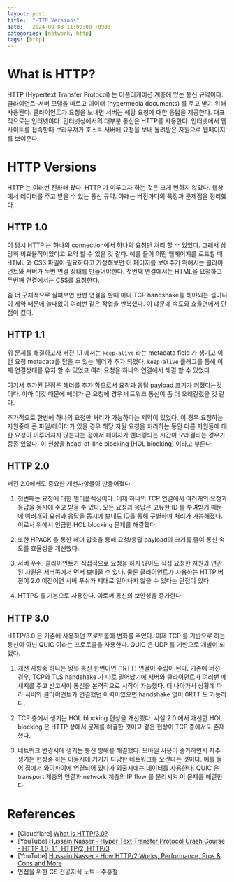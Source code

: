 ```yaml
---
layout: post
title:  "HTTP Versions"
date:   2024-09-03 11:00:00 +0900
categories: [network, http]
tags: [http]
---
```

# What is HTTP?
HTTP (Hypertext Transfer Protocol) 는 어플리케이션 계층에 있는 통신 규약이다. 클라이언트-서버 모델을 따르고 데이터 (hypermedia documents) 를 주고 받기 위해 사용된다. 클라이언트가 요청을 보내면 서버는 해당 요청에 대한 응답을 제공한다. 대표적으로는 인터넷이다. 인터넷상에서의 대부분 통신은 HTTP를 사용한다. 인터넷에서 웹사이트를 접속할때 브라우져가 호스트 서버에 요청을 보내 돌려받은 자원으로 웹페이지를 보여준다.

# HTTP Versions
HTTP 는 여러번 진화해 왔다. HTTP 가 이루고자 하는 것은 크게 변하지 않았다. 웹상에서 데이터를 주고 받을 수 있는 통신 규약. 아래는 버전마다의 특징과 문제점을 정리했다.

## HTTP 1.0
이 당시 HTTP 는 하나의 connection에서 하나의 요청만 처리 할 수 있었다. 그래서 상당히 비효율적이었다고 요약 할 수 있을 것 같다. 예를 들어 어떤 웹페이지를 로드할 때 HTML 과 CSS 파일이 필요하다고 가정해보면 이 페이지를 보여주기 위해서는 클라이언트와 서버가 두번 연결 상태를 만들어야한다. 첫번째 연결에서는 HTML을 요청하고 두번째 연결에서는 CSS를 요청한다.

좀 더 구체적으로 살펴보면 한번 연결을 할때 마다 TCP handshake를 해야되는 셈이니 이 제약 때문에 쓸때없이 여러번 같은 작업을 반복했다. 이 떄문에 속도와 효율면에서 단점이 컸다.

## HTTP 1.1
위 문제를 해결하고자 버젼 1.1 에서는 `keep-alive` 라는 metadata field 가 생기고 이런 요청 metadata를 담을 수 있는 헤더가 추가 되었다. `keep-alive` 플래그를 통해 이제 연결상태를 유지 할 수 있었고 여러 요청을 하나의 연결에서 해결 할 수 있었다.

여기서 추가된 단점은 헤더를 추가 함으로서 요청과 응답 payload 크기가 커졌다는것이다. 아마 이것 때문에 헤더가 큰 요청에 경우 네트워크 통신이 좀 더 오래걸렸을 것 같다.

추가적으로 한번에 하나의 요청만 처리가 가능하다는 제약이 있었다. 이 경우 요청하는 자원중에 큰 파일/데이터가 있을 경우 해당 자원 요청을 처리하는 동안 다른 자원들에 대한 요청이 이루어지지 않는다는 점에서 페이지가 렌더링되는 시간이 오래걸리는 경우가 종종 있었다. 이 현상을 head-of-line blocking (HOL blocking) 이라고 부른다.

## HTTP 2.0
버전 2.0에서도 중요한 개선사항들이 만들어졌다.
1. 첫번째는 요청에 대한 멀티플렉싱이다. 이제 하나의 TCP 연결에서 여러개의 요청과 응답을 동시에 주고 받을 수 있다.
모든 요청과 응답은 고유한 ID 를 부여받기 때문에 여러개의 요청과 응답을 동시에 보내도 ID를 통해 구별하며 처리가 가능해졌다. 이로서 위에서 언급한 HOL blocking 문제를 해결했다.

2. 또한 HPACK 을 통한 헤더 압축을 통해 요청/응답 payload의 크기를 줄여 통신 속도를 효율성을 개선했다.

3. 서버 푸쉬: 클라이언트가 직접적으로 요청을 하지 않아도 직접 요청한 자원과 연관된 자원은 서버쪽에서 먼저 보내줄 수 있다. 물론 클라이언트가 사용하는 HTTP 버젼이 2.0 이전이면 서버 푸쉬가 제대로 일어나지 않을 수 있다는 단점이 있다.

4. HTTPS 를 기본으로 사용한다. 이로써 통신의 보안성을 증가한다.

## HTTP 3.0
HTTP/3.0 은 기존에 사용하던 프로토콜에 변화를 주었다. 이제 TCP 를 기반으로 하는 통신이 아닌 QUIC 이라는 프로토콜을 사용한다. QUIC 은 UDP 를 기반으로 개발이 되었다.

1. 개선 사항중 하나는 왕복 통신 한번이면 (1RTT) 연결이 수립이 된다. 기존에 버젼 경우, TCP와 TLS handshake 가 따로 일어났기에 서버와 클라이언트가 여러번 메세지를 주고 받고서야 통신을 본격적으로 시작이 가능했다. 더 나아가서 상황에 따라 서버와 클라이언트가 연결했던 이력이있으면 handshake 없이 0RTT 도 가능하다.

2. TCP 층에서 생기는 HOL blocking 현상을 개선했다. 사실 2.0 에서 개선한 HOL blocking 은 HTTP 상에서 문제를 해결한 것이고 같은 현상이 TCP 층에서도 존재했다. 

3. 네트워크 변경시에 생기는 통신 방해를 해결했다. 모바일 사용이 증가하면서 자주 생기는 현상중 하는 이동시에 기기가 다양한 네트워크를 오간다는 것이다. 예를 들어 집에서 와이파이에 연결되어 있다가 외출시에는 데이터를 사용한다. QUIC 은 transport 계층의 연결과 network 계층의 IP flow 를 분리시켜 이 문제를 해결한다.

# References
* [Cloudflare] [What is HTTP/3.0?](https://www.cloudflare.com/learning/performance/what-is-http3/#:~:text=HTTP%2F3%20is%20the%20first,support%20switching%20rapidly%20between%20networks.)
* [YouTube] [Hussain Nasser - Hyper Text Transfer Protocol Crash Course - HTTP 1.0, 1.1, HTTP/2, HTTP/3](https://www.youtube.com/watch?v=0OrmKCB0UrQ)
* [YouTube] [Hussain Nasser - How HTTP/2 Works, Performance, Pros & Cons and More](https://www.youtube.com/watch?v=fVKPrDrEwTI)
* 면접을 위한 CS 전공지식 노트 - 주홍철